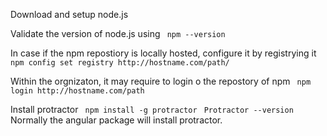 Download and setup node.js

Validate the version of node.js using 
  ``` npm --version```
  
In case if the npm repostiory is locally hosted, configure it by registrying it
  ``` npm config set registry http://hostname.com/path/```
 
Within the orgnizaton, it may require to login o the repostory of npm
  ``` npm login http://hostname.com/path```
  
Install protractor
``` npm install -g protractor```
``` Protractor --version```
  Normally the angular package will install protractor.
  
